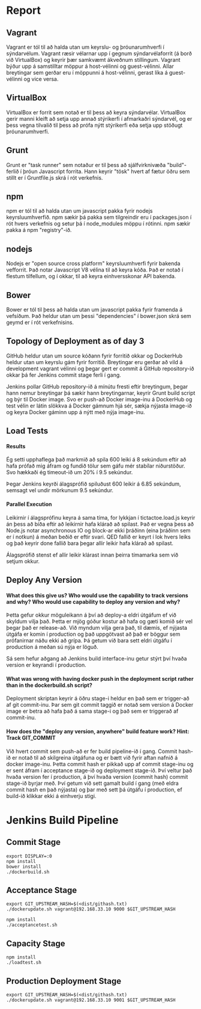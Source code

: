 # Report
## Vagrant
Vagrant er tól til að halda utan um keyrslu- og þróunarumhverfi í sýndarvélum. Vagrant ræsir vélarnar upp í gegnum sýndarvélaforrit (á borð við VirtualBox) og keyrir þær samkvæmt ákveðnum stillingum. Vagrant býður upp á samstilltar möppur á host-vélinni og guest-vélinni. Allar breytingar sem gerðar eru í möppunni á host-vélinni, gerast líka á guest-vélinni og vice versa.
## VirtualBox
VirtualBox er forrit sem notað er til þess að keyra sýndarvélar. VirtualBox gerir manni kleift að setja upp annað stýrikerfi í afmarkaðri sýndarvél, og er þess vegna tilvalið til þess að prófa nýtt stýrikerfi eða setja upp stöðugt þróunarumhverfi.
## Grunt
Grunt er "task runner" sem notaður er til þess að sjálfvirknivæða "build"-ferlið í þróun Javascript forrita. Hann keyrir "tösk" hvert af fætur öðru sem stillt er í Gruntfile.js skrá í rót verkefnis.
## npm
npm er tól til að halda utan um javascript pakka fyrir nodejs keyrsluumhverfið. npm sækir þá pakka sem tilgreindir eru í packages.json í rót hvers verkefnis og setur þá í node_modules möppu í rótinni. npm sækir pakka á npm "registry"-ið.
## nodejs
Nodejs er "open source cross platform" keyrsluumhverfi fyrir bakenda vefforrit. Það notar Javascript V8 vélina til að keyra kóða. Það er notað í flestum tilfellum, og í okkar, til að keyra einhversskonar API bakenda.
## Bower
Bower er tól til þess að halda utan um javascript pakka fyrir framenda á vefsíðum. Það heldur utan um þessi "dependencies" í bower.json skrá sem geymd er í rót verkefnisins.
## Topology of Deployment as of day 3
GitHub heldur utan um source kóðann fyrir forritið okkar og DockerHub heldur utan um keyrslu gám fyrir forritið. Breytingar eru gerðar að vild á development vagrant vélinni og þegar gert er commit á GitHub repository-ið okkar þá fer Jenkins commit stage ferli í gang.

Jenkins pollar GitHub repository-ið á mínútu fresti eftir breytingum, þegar hann nemur breytingar þá sækir hann breytingarnar, keyrir Grunt build script og býr til Docker image. Svo er push-að Docker image-inu á DockerHub og test vélin er látin slökkva á Docker gámnum hjá sér, sækja nýjasta image-ið og keyra Docker gáminn upp á nýtt með nýja image-inu.

## Load Tests
#### Results
Ég setti upphaflega það markmið að spila 600 leiki á 8 sekúndum eftir að hafa prófað mig áfram og fundið tölur sem gáfu mér stabílar niðurstöður. Svo hækkaði ég timeout-ið um 20% í 9.5 sekúndur.

Þegar Jenkins keyrði álagsprófið spiluðust 600 leikir á 6.85 sekúndum, semsagt vel undir mörkunum 9.5 sekúndur.

#### Parallel Execution
Leikirnir í álagsprófinu keyra á sama tíma, for lykkjan í tictactoe.load.js keyrir án þess að bíða eftir að leikirnir hafa klárað að spilast. Það er vegna þess að Node.js notar asynchronous IO og block-ar ekki þráðinn (eina þráðinn sem er í notkun) á meðan beðið er eftir svari. QED fallið er keyrt í lok hvers leiks og það keyrir done fallið bara þegar allir leikir hafa klárað að spilast.

Álagsprófið stenst ef allir leikir klárast innan þeirra tímamarka sem við setjum okkur.

## Deploy Any Version

#### What does this give us? Who would use the capability to track versions and why? Who would use capability to deploy any version and why?
Þetta gefur okkur möguleikann á því að deploy-a eldri útgáfum ef við skyldum vilja það. Þetta er mjög góður kostur að hafa og gæti komið sér vel þegar það er release-að. Við myndum vilja gera það, til dæmis, ef nýjasta útgáfa er komin í production og það uppgötvast að það er böggur sem prófanirnar náðu ekki að grípa. Þá getum við bara sett eldri útgáfu í production á meðan sú nýja er löguð.

Sá sem hefur aðgang að Jenkins build interface-inu getur stýrt því hvaða version er keyrandi í production.

#### What was wrong with having docker push in the deployment script rather than in the dockerbuild.sh script?
Deployment skriptan keyrir á öðru stage-i heldur en það sem er trigger-að af git commit-inu. Þar sem git commit taggið er notað sem version á Docker image er betra að hafa það á sama stage-i og það sem er triggerað af commit-inu.

#### How does the "deploy any version, anywhere" build feature work? Hint: Track GIT_COMMIT
Við hvert commit sem push-að er fer build pipeline-ið í gang. Commit hash-ið er notað til að skilgreina útgáfuna og er bætt við fyrir aftan nafnið á docker image-inu. Þetta commit hash er pikkað upp af commit stage-inu og er sent áfram í acceptance stage-ið og deployment stage-ið. Því veltur það hvaða version fer í production, á því hvaða version (commit hash) commit stage-ið byrjar með. Því getum við sett gamalt build í gang (með eldra commit hash en það nýjasta) og þar með sett þá útgáfu í production, ef build-ið klikkar ekki á einhverju stigi.

# Jenkins Build Pipeline
## Commit Stage
```
export DISPLAY=:0
npm install
bower install
./dockerbuild.sh
```

## Acceptance Stage
```
export GIT_UPSTREAM_HASH=$(<dist/githash.txt)
./dockerupdate.sh vagrant@192.168.33.10 9000 $GIT_UPSTREAM_HASH
```
```
npm install
./acceptancetest.sh
```

## Capacity Stage
```
npm install
./loadtest.sh
```

## Production Deployment Stage
```
export GIT_UPSTREAM_HASH=$(<dist/githash.txt)
./dockerupdate.sh vagrant@192.168.33.10 9001 $GIT_UPSTREAM_HASH
```